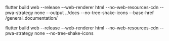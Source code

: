 flutter build web --release --web-renderer html --no-web-resources-cdn --pwa-strategy none --output ../docs --no-tree-shake-icons --base-href /general_documentation/

flutter build web --release --web-renderer html --no-web-resources-cdn --pwa-strategy none --no-tree-shake-icons